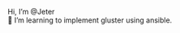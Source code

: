 Hi, I’m @Jeter  
👀 I’m learning to implement gluster using ansible.

<!---
Jeter-work/Jeter-work is a ✨ special ✨ repository because its `README.md` (this file) appears on your GitHub profile.
You can click the Preview link to take a look at your changes.
--->

